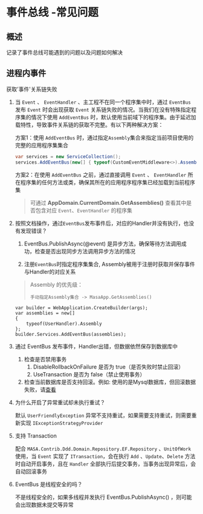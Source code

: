 # 事件总线 -常见问题

## 概述

记录了事件总线可能遇到的问题以及问题如何解决

## 进程内事件

获取'事件'关系链失败

1. 当 `Event` 、 `EventHandler` 、主工程不在同一个程序集中时，通过 `EventBus` 发布 `Event` 时会出现获取 `Event` 关系链失败的情况。当我们在没有特殊指定程序集的情况下使用 `AddEventBus` 时，默认使用当前域下的程序集。由于延迟加载特性，导致事件关系链的获取不完整。有以下两种解决方案：

   方案1：使用 `AddEventBus` 时，通过指定`Assembly`集合来指定当前项目使用的完整的应用程序集集合

   ```csharp
   var services = new ServiceCollection();
   services.AddEventBus(new[] { typeof(CustomEventMiddleware<>).Assembly });
   ```

   方案2：在使用 `AddEventBus` 之前，通过直接调用 `Event` 、 `EventHandler` 所在程序集的任何方法或类，确保其所在的应用程序程序集已经加载到当前程序集

   > 可通过 **AppDomain.CurrentDomain.GetAssemblies()** 查看其中是否包含对应 `Event`、`EventHandler` 的程序集


2. 按照文档操作，通过`EventBus`发布事件后，对应的Handler并没有执行，也没有发现错误？

   1. EventBus.PublishAsync(@event) 是异步方法，确保等待方法调用成功，检查是否出现同步方法调用异步方法的情况

   2. 注册`EventBus`时指定程序集集合, Assembly被用于注册时获取并保存事件与Handler的对应关系

   > Assembly 的优先级：
   >
   > ```
   > 手动指定Assembly集合 -> MasaApp.GetAssemblies()
   > ```

   ```
   var builder = WebApplication.CreateBuilder(args);
   var assemblies = new[]
   {
       typeof(UserHandler).Assembly
   };
   builder.Services.AddEventBus(assemblies);
   ```

3. 通过 EventBus 发布事件，Handler出错，但数据依然保存到数据库中

   1. 检查是否禁用事务
      1. DisableRollbackOnFailure 是否为 true（是否失败时禁止回滚）
      2. UseTransaction 是否为 false（禁止使用事务）
   2. 检查当前数据库是否支持回滚。例如: 使用的是Mysql数据库，但回滚数据失败，请[查看](https://developer.aliyun.com/article/357842)

4. 为什么开启了异常重试却未执行重试？

   默认 `UserFriendlyException` 异常不支持重试，如果需要支持重试，则需要重新实现 `IExceptionStrategyProvider` 

5. 支持 Transaction

   配合 `MASA.Contrib.Ddd.Domain.Repository.EF.Repository` 、`UnitOfWork` 使用，当 `Event` 实现了 `ITransaction`，会在执行 `Add` 、`Update`、`Delete` 方法时自动开启事务，且在 `Handler` 全部执行后提交事务，当事务出现异常后，会自动回滚事务

6. EventBus 是线程安全的吗？

   不是线程安全的，如果多线程并发执行 EventBus.PublishAsync() ，则可能会出现数据未提交等异常